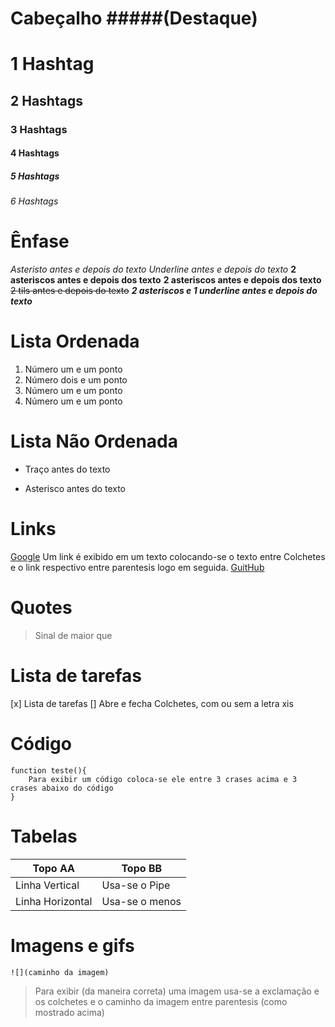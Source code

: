 # Cabeçalho #####(Destaque)
# 1 Hashtag
## 2 Hashtags
### 3 Hashtags
#### 4 Hashtags
##### 5 Hashtags
###### 6 Hashtags

# Ênfase
*Asteristo antes e depois do texto*
_Underline antes e depois do texto_
**2 asteriscos antes e depois dos texto**
__2 asteriscos antes e depois dos texto__
~~2 tils antes e depois do texto~~
**_2 asteriscos e 1 underline antes e depois do texto_**

# Lista Ordenada
1. Número um e um ponto
2. Número dois e um ponto
1. Número um e um ponto
1. Número um e um ponto

# Lista Não Ordenada
- Traço antes do texto
* Asterisco antes do texto

# Links
[Google](http://google.com) Um link é exibido em um texto colocando-se o texto entre Colchetes e o link respectivo entre parentesis logo em seguida.
[GuitHub](https://guithub.com)

# Quotes 
> Sinal de maior que

# Lista de tarefas
[x] Lista de tarefas 
[] Abre e fecha Colchetes, com ou sem a letra xis

# Código
```
function teste(){
    Para exibir um código coloca-se ele entre 3 crases acima e 3 crases abaixo do código
}
```

# Tabelas
| Topo AA        | Topo BB       |
|----------------|---------------|
| Linha Vertical | Usa-se o Pipe |
| Linha Horizontal| Usa-se o menos |

# Imagens e gifs
```
![](caminho da imagem)
```
> Para exibir (da maneira correta) uma imagem usa-se a exclamação e os colchetes e o caminho da imagem entre parentesis (como mostrado acima)